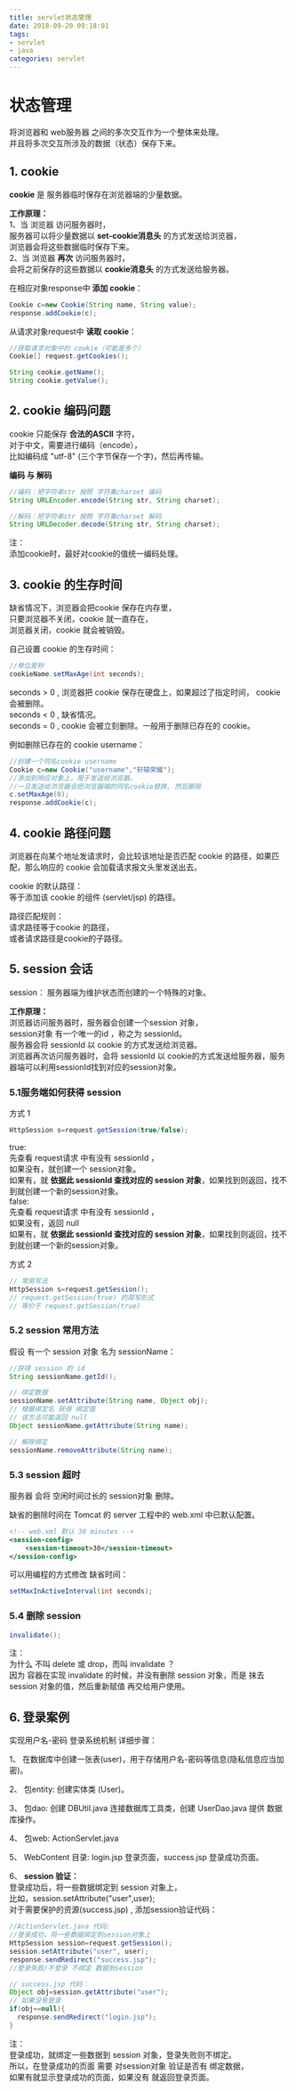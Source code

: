 ```yaml
---
title: servlet状态管理
date: 2018-09-20 09:18:01
tags:
- servlet
- java
categories: servlet
---
```

# 状态管理
将浏览器和 web服务器 之间的多次交互作为一个整体来处理。  
并且将多次交互所涉及的数据（状态）保存下来。  

## 1. cookie  
**cookie** 是 服务器临时保存在浏览器端的少量数据。  

**工作原理：**  
1、当 浏览器 访问服务器时，  
服务器可以将少量数据以 **set-cookie消息头** 的方式发送给浏览器，  
浏览器会将这些数据临时保存下来。  
2、当 浏览器 **再次** 访问服务器时，  
会将之前保存的这些数据以 **cookie消息头** 的方式发送给服务器。  

在相应对象response中 **添加 cookie**：  
```java
Cookie c=new Cookie(String name, String value);
response.addCookie(c);
```
从请求对象request中 **读取 cookie**：  
```java
//获取请求对象中的 cookie（可能是多个）
Cookie[] request.getCookies();

String cookie.getName();
String cookie.getValue();
```

## 2. cookie 编码问题
cookie 只能保存 **合法的ASCII** 字符，  
对于中文，需要进行编码（encode），  
比如编码成 "utf-8" (三个字节保存一个字)，然后再传输。  

**编码 与 解码**  
```java
//编码：把字符串str 按照 字符集charset 编码
String URLEncoder.encode(String str, String charset);

//解码：把字符串str 按照 字符集charset 解码
String URLDecoder.decode(String str, String charset);
```
注：  
添加cookie时，最好对cookie的值统一编码处理。  

## 3. cookie 的生存时间
缺省情况下，浏览器会把cookie 保存在内存里，  
只要浏览器不关闭，cookie 就一直存在，  
浏览器关闭，cookie 就会被销毁。  

自己设置 cookie 的生存时间：  
```java
//单位是秒
cookieName.setMaxAge(int seconds);
```
seconds > 0 , 浏览器把 cookie 保存在硬盘上，如果超过了指定时间， cookie 会被删除。  
seconds < 0 , 缺省情况。  
seconds = 0 , cookie 会被立刻删除。一般用于删除已存在的 cookie。  

例如删除已存在的 cookie username：  
```java
//创建一个同名cookie username
Cookie c=new Cookie("username","轩辕荣耀");
//添加到响应对象上，用于发送给浏览器。
//一旦发送给浏览器会把浏览器端的同名cookie替换, 然后删除
c.setMaxAge(0);
response.addCookie(c);
```

## 4. cookie 路径问题
浏览器在向某个地址发请求时，会比较该地址是否匹配 cookie 的路径，如果匹配，那么响应的 cookie 会加载请求报文头里发送出去。  

cookie 的默认路径：  
等于添加该 cookie 的组件 (servlet/jsp) 的路径。  

路径匹配规则：  
请求路径等于cookie 的路径，  
或者请求路径是cookie的子路径。  

## 5. session 会话
session： 服务器端为维护状态而创建的一个特殊的对象。  

**工作原理：**  
浏览器访问服务器时，服务器会创建一个session 对象，  
session对象 有一个唯一的id ，称之为 sessionId。  
服务器会将 sessionId 以 cookie 的方式发送给浏览器。  
浏览器再次访问服务器时，会将 sessionId 以 cookie的方式发送给服务器，服务器端可以利用sessionId找到对应的session对象。  

### 5.1服务端如何获得 session  

方式 1    
```java
HttpSession s=request.getSession(true/false);
```
true:  
先查看 request请求 中有没有 sessionId ，   
如果没有，就创建一个 session对象。  
如果有，就 **依据此 sessionId 查找对应的 session 对象**，如果找到则返回，找不到就创建一个新的session对象。  
false:  
先查看 request请求 中有没有 sessionId ，   
如果没有，返回 null  
如果有，就 **依据此 sessionId 查找对应的 session 对象**，如果找到则返回，找不到就创建一个新的session对象。


方式 2
```java
// 常用写法
HttpSession s=request.getSession();
// request.getSession(true) 的简写形式
// 等价于 request.getSession(true)  
```
### 5.2 session 常用方法
假设 有一个 session 对象 名为 sessionName：  

```java
//获得 session 的 id
String sessionName.getId();

// 绑定数据
sessionName.setAttribute(String name, Object obj);
// 根据绑定名 获得 绑定值
// 该方法可能返回 null
Object sessionName.getAttribute(String name);

// 解除绑定
sessionName.removeAttribute(String name);
```

### 5.3 session 超时  
服务器 会将 空闲时间过长的 session对象 删除。  

缺省的删除时间在 Tomcat 的 server 工程中的 web.xml 中已默认配置。  
```xml
<!-- web.xml 默认 30 minutes -->
<session-config>
    <session-timeout>30</session-timeout>
</session-config>
```
可以用编程的方式修改 缺省时间：  
```java
setMaxInActiveInterval(int seconds);
```
### 5.4 删除 session

```java
invalidate();
```
注：  
为什么 不叫 delete 或 drop，而叫 invalidate ？  
因为 容器在实现 invalidate 的时候，并没有删除 session 对象，而是 抹去 session 对象的值，然后重新赋值 再交给用户使用。  

## 6. 登录案例
实现用户名-密码 登录系统机制 详细步骤：  

1、 在数据库中创建一张表(user)，用于存储用户名-密码等信息(隐私信息应当加密)。  

2、 包entity: 创建实体类 (User)。   

3、 包dao: 创建 DBUtil.java 连接数据库工具类，创建 UserDao.java 提供 数据库操作。  

4、 包web: ActionServlet.java   

5、 WebContent 目录: login.jsp 登录页面，success.jsp 登录成功页面。  

6、 **session 验证：**   
登录成功后，将一些数据绑定到 session 对象上，  
比如，session.setAttribute("user",user);  
对于需要保护的资源(success.jsp) , 添加session验证代码：  
```java
//ActionServlet.java 代码:
//登录成功，将一些数据绑定到session对象上
HttpSession session=request.getSession();
session.setAttribute("user", user);
response.sendRedirect("success.jsp");
//登录失败/不登录 不绑定 数据到session

// success.jsp 代码：
Object obj=session.getAttribute("user");
// 如果没有登录
if(obj==null){
  response.sendRedirect("login.jsp");
}
```
注：  
登录成功，就绑定一些数据到 session 对象，登录失败则不绑定。  
所以，在登录成功的页面 需要 对session对象 验证是否有 绑定数据，  
如果有就显示登录成功的页面，如果没有 就返回登录页面。  
